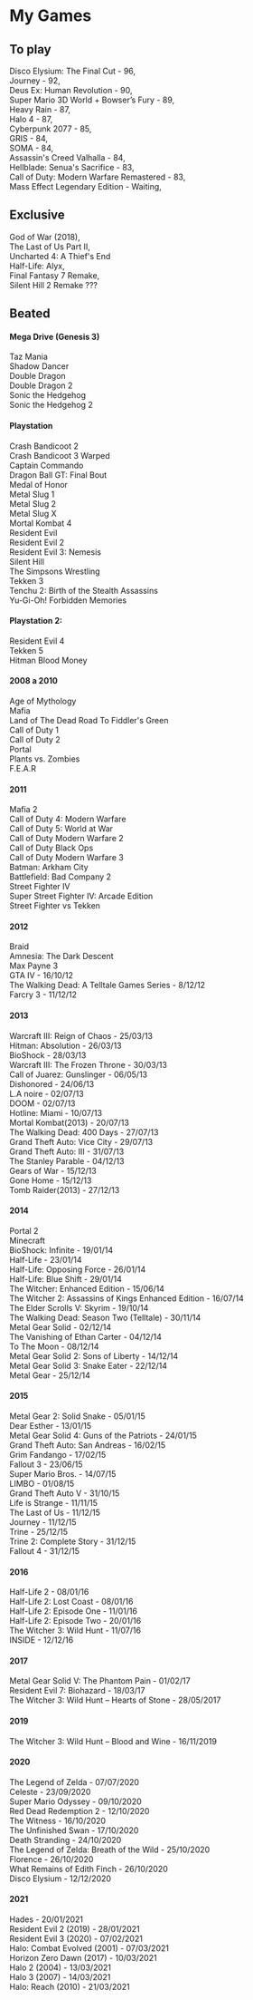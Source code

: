 # My Games

## To play
Disco Elysium: The Final Cut - 96,    
Journey - 92,  
Deus Ex: Human Revolution - 90,     
Super Mario 3D World + Bowser’s Fury - 89,    
Heavy Rain - 87,      
Halo 4 - 87,     
Cyberpunk 2077 - 85,       
GRIS - 84,     
SOMA - 84,     
Assassin's Creed Valhalla - 84,     
Hellblade: Senua's Sacrifice - 83,    
Call of Duty: Modern Warfare Remastered - 83,       
Mass Effect Legendary Edition - Waiting,    
 
## Exclusive
God of War (2018),  
The Last of Us Part II,  
Uncharted 4: A Thief's End  
Half-Life: Alyx,  
Final Fantasy 7 Remake,   
Silent Hill 2 Remake ???  

## Beated 
#### Mega Drive (Genesis 3)
Taz Mania   
Shadow Dancer   
Double Dragon  
Double Dragon 2  
Sonic the Hedgehog   
Sonic the Hedgehog 2  

#### Playstation 
Crash Bandicoot 2  
Crash Bandicoot 3 Warped  
Captain Commando   
Dragon Ball GT: Final Bout  
Medal of Honor  
Metal Slug 1  
Metal Slug 2  
Metal Slug X  
Mortal Kombat 4  
Resident Evil  
Resident Evil 2   
Resident Evil 3: Nemesis  
Silent Hill  
The Simpsons Wrestling  
Tekken 3  
Tenchu 2: Birth of the Stealth Assassins  
Yu-Gi-Oh! Forbidden Memories  

#### Playstation 2:
Resident Evil 4  
Tekken 5  
Hitman Blood Money  

#### 2008 a 2010
Age of Mythology  
Mafia  
Land of The Dead Road To Fiddler's Green  
Call of Duty 1  
Call of Duty 2  
Portal  
Plants vs. Zombies  
F.E.A.R  

#### 2011
Mafia 2  
Call of Duty 4: Modern Warfare  
Call of Duty 5: World at War  
Call of Duty Modern Warfare 2  
Call of Duty Black Ops  
Call of Duty Modern Warfare 3  
Batman: Arkham City  
Battlefield: Bad Company 2  
Street Fighter IV   
Super Street Fighter IV: Arcade Edition  
Street Fighter vs Tekken  

#### 2012
Braid  
Amnesia: The Dark Descent  
Max Payne 3  
GTA IV - 16/10/12  
The Walking Dead: A Telltale Games Series - 8/12/12  
Farcry 3 - 11/12/12  

#### 2013
Warcraft III: Reign of Chaos - 25/03/13  
Hitman: Absolution - 26/03/13  
BioShock - 28/03/13  
Warcraft III: The Frozen Throne - 30/03/13  
Call of Juarez: Gunslinger - 06/05/13  
Dishonored - 24/06/13  
L.A noire - 02/07/13  
DOOM - 02/07/13   
Hotline: Miami - 10/07/13  
Mortal Kombat(2013) - 20/07/13  
The Walking Dead: 400 Days - 27/07/13  
Grand Theft Auto: Vice City - 29/07/13  
Grand Theft Auto: III - 31/07/13  
The Stanley Parable - 04/12/13  
Gears of War - 15/12/13  
Gone Home - 15/12/13  
Tomb Raider(2013) - 27/12/13  

#### 2014
Portal 2  
Minecraft   
BioShock:  Infinite - 19/01/14   
Half-Life - 23/01/14  
Half-Life: Opposing Force - 26/01/14  
Half-Life: Blue Shift - 29/01/14  
The Witcher: Enhanced Edition - 15/06/14  
The Witcher 2: Assassins of Kings Enhanced Edition - 16/07/14  
The Elder Scrolls V: Skyrim - 19/10/14  
The Walking Dead: Season Two (Telltale) - 30/11/14  
Metal Gear Solid - 02/12/14   
The Vanishing of Ethan Carter - 04/12/14  
To The Moon - 08/12/14  
Metal Gear Solid 2: Sons of Liberty - 14/12/14  
Metal Gear Solid 3: Snake Eater - 22/12/14  
Metal Gear - 25/12/14  

#### 2015
Metal Gear 2: Solid Snake - 05/01/15  
Dear Esther - 13/01/15  
Metal Gear Solid 4: Guns of the Patriots - 24/01/15  
Grand Theft Auto: San Andreas - 16/02/15  
Grim Fandango - 17/02/15  
Fallout 3 - 23/06/15  
Super Mario Bros. - 14/07/15  
LIMBO - 01/08/15  
Grand Theft Auto V - 31/10/15  
Life is Strange - 11/11/15  
The Last of Us - 11/12/15  
Journey - 11/12/15  
Trine - 25/12/15   
Trine 2: Complete Story - 31/12/15  
Fallout 4 - 31/12/15  

#### 2016
Half-Life 2 - 08/01/16  
Half-Life 2: Lost Coast - 08/01/16  
Half-Life 2: Episode One - 11/01/16  
Half-Life 2: Episode Two - 20/01/16  
The Witcher 3: Wild Hunt - 11/07/16  
INSIDE - 12/12/16  

#### 2017
Metal Gear Solid V: The Phantom Pain - 01/02/17    
Resident Evil 7: Biohazard - 18/03/17    
The Witcher 3: Wild Hunt – Hearts of Stone - 28/05/2017      

#### 2019
The Witcher 3: Wild Hunt – Blood and Wine - 16/11/2019   

#### 2020
The Legend of Zelda - 07/07/2020   
Celeste - 23/09/2020   
Super Mario Odyssey - 09/10/2020   
Red Dead Redemption 2 - 12/10/2020  
The Witness - 16/10/2020  
The Unfinished Swan - 17/10/2020   
Death Stranding - 24/10/2020  
The Legend of Zelda: Breath of the Wild - 25/10/2020   
Florence - 26/10/2020   
What Remains of Edith Finch - 26/10/2020  
Disco Elysium - 12/12/2020

#### 2021
Hades - 20/01/2021  
Resident Evil 2 (2019) - 28/01/2021  
Resident Evil 3 (2020) - 07/02/2021  
Halo: Combat Evolved (2001) - 07/03/2021   
Horizon Zero Dawn (2017) - 10/03/2021  
Halo 2 (2004) - 13/03/2021    
Halo 3 (2007) - 14/03/2021    
Halo: Reach (2010) - 21/03/2021    
